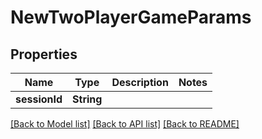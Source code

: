 # NewTwoPlayerGameParams

## Properties
Name | Type | Description | Notes
------------ | ------------- | ------------- | -------------
**sessionId** | **String** |  | 

[[Back to Model list]](../README.md#documentation-for-models) [[Back to API list]](../README.md#documentation-for-api-endpoints) [[Back to README]](../README.md)


